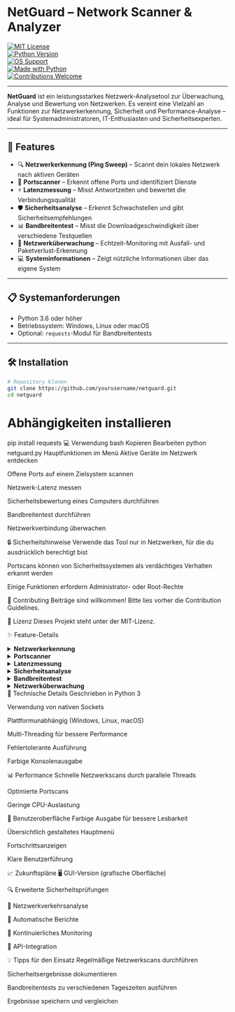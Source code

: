 # NetGuard – Network Scanner & Analyzer

[![MIT License](https://img.shields.io/badge/license-MIT-green.svg)](LICENSE)  
[![Python Version](https://img.shields.io/badge/python-3.6%2B-blue.svg)](https://www.python.org/downloads/)  
[![OS Support](https://img.shields.io/badge/platform-Windows%20%7C%20Linux%20%7C%20macOS-lightgrey.svg)](#)  
[![Made with Python](https://img.shields.io/badge/made%20with-Python-3776AB.svg)](#)  
[![Contributions Welcome](https://img.shields.io/badge/contributions-welcome-brightgreen.svg)](#)

---

**NetGuard** ist ein leistungsstarkes Netzwerk-Analysetool zur Überwachung, Analyse und Bewertung von Netzwerken. Es vereint eine Vielzahl an Funktionen zur Netzwerkerkennung, Sicherheit und Performance-Analyse – ideal für Systemadministratoren, IT-Enthusiasten und Sicherheitsexperten.

---

## 🚀 Features

- 🔍 **Netzwerkerkennung (Ping Sweep)** – Scannt dein lokales Netzwerk nach aktiven Geräten  
- 🔐 **Portscanner** – Erkennt offene Ports und identifiziert Dienste  
- ⚡ **Latenzmessung** – Misst Antwortzeiten und bewertet die Verbindungsqualität  
- 🛡️ **Sicherheitsanalyse** – Erkennt Schwachstellen und gibt Sicherheitsempfehlungen  
- 📊 **Bandbreitentest** – Misst die Downloadgeschwindigkeit über verschiedene Testquellen  
- 📡 **Netzwerküberwachung** – Echtzeit-Monitoring mit Ausfall- und Paketverlust-Erkennung  
- 💻 **Systeminformationen** – Zeigt nützliche Informationen über das eigene System  

---

## 📋 Systemanforderungen

- Python 3.6 oder höher  
- Betriebssystem: Windows, Linux oder macOS  
- Optional: `requests`-Modul für Bandbreitentests  

---

## 🛠️ Installation

```bash
# Repository klonen
git clone https://github.com/yourusername/netguard.git
cd netguard
```

# Abhängigkeiten installieren
pip install requests
💻 Verwendung
bash
Kopieren
Bearbeiten
python netguard.py
Hauptfunktionen im Menü
Aktive Geräte im Netzwerk entdecken

Offene Ports auf einem Zielsystem scannen

Netzwerk-Latenz messen

Sicherheitsbewertung eines Computers durchführen

Bandbreitentest durchführen

Netzwerkverbindung überwachen

🔒 Sicherheitshinweise
Verwende das Tool nur in Netzwerken, für die du ausdrücklich berechtigt bist

Portscans können von Sicherheitssystemen als verdächtiges Verhalten erkannt werden

Einige Funktionen erfordern Administrator- oder Root-Rechte

🤝 Contributing
Beiträge sind willkommen! Bitte lies vorher die Contribution Guidelines.

📝 Lizenz
Dieses Projekt steht unter der MIT-Lizenz.

✨ Feature-Details
<details> <summary><strong>Netzwerkerkennung</strong></summary>
Erkennt aktive Geräte im lokalen IPv4-Netz

Multi-Threading für hohe Geschwindigkeit

</details> <details> <summary><strong>Portscanner</strong></summary>
Konfigurierbare Portbereiche

Erkennt gängige Dienste

</details> <details> <summary><strong>Latenzmessung</strong></summary>
Misst min./max./durchschn. Ping

Verbindungsqualität wird analysiert

</details> <details> <summary><strong>Sicherheitsanalyse</strong></summary>
Erkennt unsichere Dienste

Gibt Empfehlungen zur Absicherung

</details> <details> <summary><strong>Bandbreitentest</strong></summary>
Testet Downloadgeschwindigkeit mit verschiedenen Quellen

Durchschnittsbandbreite wird berechnet

</details> <details> <summary><strong>Netzwerküberwachung</strong></summary>
Echtzeitverbindungsüberwachung

Erkennung von Ausfällen und Paketverlusten

</details>
🔧 Technische Details
Geschrieben in Python 3

Verwendung von nativen Sockets

Plattformunabhängig (Windows, Linux, macOS)

Multi-Threading für bessere Performance

Fehlertolerante Ausführung

Farbige Konsolenausgabe

📊 Performance
Schnelle Netzwerkscans durch parallele Threads

Optimierte Portscans

Geringe CPU-Auslastung

🎨 Benutzeroberfläche
Farbige Ausgabe für bessere Lesbarkeit

Übersichtlich gestaltetes Hauptmenü

Fortschrittsanzeigen

Klare Benutzerführung

📈 Zukunftspläne
🖥️ GUI-Version (grafische Oberfläche)

🔍 Erweiterte Sicherheitsprüfungen

📡 Netzwerkverkehrsanalyse

📄 Automatische Berichte

🔄 Kontinuierliches Monitoring

🔌 API-Integration

💡 Tipps für den Einsatz
Regelmäßige Netzwerkscans durchführen

Sicherheitsergebnisse dokumentieren

Bandbreitentests zu verschiedenen Tageszeiten ausführen

Ergebnisse speichern und vergleichen
